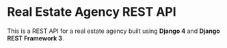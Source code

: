 # Real Estate Agency REST API

This is a REST API for a real estate agency built using **Django 4** and **Django REST Framework 3**.


